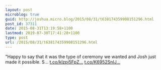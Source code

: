 ```yaml
---
layout: post
microblog: true
guid: http://joshua.micro.blog/2015/08/31/t638174359908151296.html
post_id: 37311
date: 2015-08-31T13:19:58+1100
lastmod: 2019-07-30T17:41:28+1100
type: post
url: /2015/08/31/t638174359908151296.html
---
```

"Happy to say that it was the type of ceremony we wanted and Josh just made it possible. S… [t.co/klzpi5FpZ...](http://t.co/klzpi5FpZF) [t.co/K6952SnIJ...](http://t.co/K6952SnIJo)

